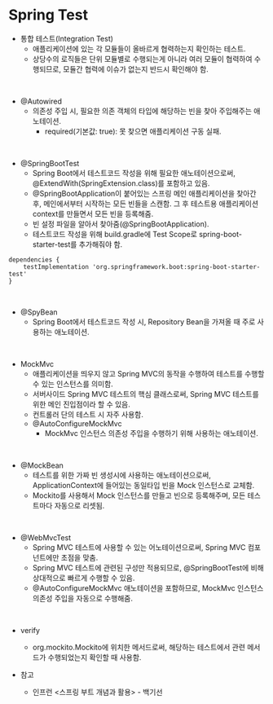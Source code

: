 # Spring Test

* 통합 테스트(Integration Test)
	* 애플리케이션에 있는 각 모듈들이 올바르게 협력하는지 확인하는 테스트.
	* 상당수의 로직들은 단위 모듈별로 수행되는게 아니라 여러 모듈이 협력하여 수행되므로, 모듈간 협력에 이슈가 없는지 반드시 확인해야 함.

<br>

* @Autowired
	* 의존성 주입 시, 필요한 의존 객체의 타입에 해당하는 빈을 찾아 주입해주는 애노테이션.
		* required(기본값: true): 못 찾으면 애플리케이션 구동 실패.
	
<br>

* @SpringBootTest
	* Spring Boot에서 테스트코드 작성을 위해 필요한 애노테이션으로써, @ExtendWith(SpringExtension.class)를 포함하고 있음.
	* @SpringBootApplication이 붙어있는 스프링 메인 애플리케이션을 찾아간 후, 메인에서부터 시작하는 모든 빈들을 스캔함. 그 후 테스트용 애플리케이션 context를 만들면서 모든 빈을 등록해줌.
	* 빈 설정 파일을 알아서 찾아줌(@SpringBootApplication).
	* 테스트코드 작성을 위해 build.gradle에 Test Scope로 spring-boot-starter-test를 추가해줘야 함.
```
dependencies { 
    testImplementation 'org.springframework.boot:spring-boot-starter-test'
}
```

<br>

* @SpyBean
	* Spring Boot에서 테스트코드 작성 시, Repository Bean을 가져올 때 주로 사용하는 애노테이션.

<br>

* MockMvc
	* 애플리케이션을 띄우지 않고 Spring MVC의 동작을 수행하여 테스트를 수행할 수 있는 인스턴스를 의미함.
	*	서버사이드 Spring MVC 테스트의 핵심 클래스로써, Spring MVC 테스트를 위한 메인 진입점이라 할 수 있음.
	* 컨트롤러 단의 테스트 시 자주 사용함.
	* @AutoConfigureMockMvc
		* MockMvc 인스턴스 의존성 주입을 수행하기 위해 사용하는 애노테이션.

<br>

* @MockBean
	* 테스트를 위한 가짜 빈 생성시에 사용하는 애노테이션으로써, ApplicationContext에 들어있는 동일타입 빈을 Mock 인스턴스로 교체함.
	* Mockito를 사용해서 Mock 인스턴스를 만들고 빈으로 등록해주며, 모든 테스트마다 자동으로 리셋됨.

<br>

* @WebMvcTest
	*	Spring MVC 테스트에 사용할 수 있는 어노테이션으로써, Spring MVC 컴포넌트에만 초점을 맞춤.
	* Spring MVC 테스트에 관련된 구성만 적용되므로, @SpringBootTest에 비해 상대적으로 빠르게 수행할 수 있음.
	* @AutoConfigureMockMvc 애노테이션을 포함하므로, MockMvc 인스턴스 의존성 주입을 자동으로 수행해줌.

<br>

* verify
	* org.mockito.Mockito에 위치한 메서드로써, 해당하는 테스트에서 관련 메서드가 수행되었는지 확인할 때 사용함.

* 참고
  * 인프런 <스프링 부트 개념과 활용> - 백기선
